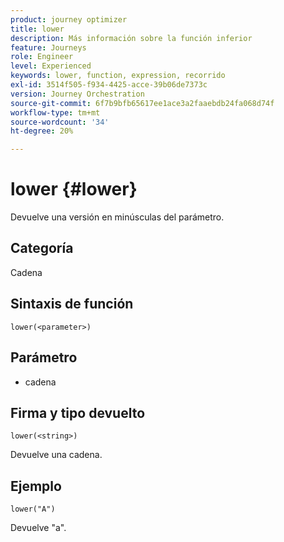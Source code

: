 ```yaml
---
product: journey optimizer
title: lower
description: Más información sobre la función inferior
feature: Journeys
role: Engineer
level: Experienced
keywords: lower, function, expression, recorrido
exl-id: 3514f505-f934-4425-acce-39b06de7373c
version: Journey Orchestration
source-git-commit: 6f7b9bfb65617ee1ace3a2faaebdb24fa068d74f
workflow-type: tm+mt
source-wordcount: '34'
ht-degree: 20%

---
```


# lower {#lower}

Devuelve una versión en minúsculas del parámetro.

## Categoría

Cadena

## Sintaxis de función

`lower(<parameter>)`

## Parámetro

* cadena

## Firma y tipo devuelto

`lower(<string>)`

Devuelve una cadena.

## Ejemplo

`lower("A")`

Devuelve &quot;a&quot;.
